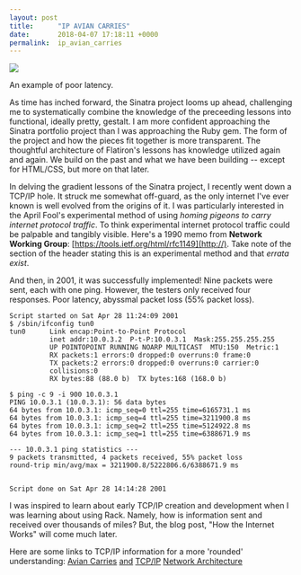 ```yaml
---
layout: post
title:      "IP AVIAN CARRIES"
date:       2018-04-07 17:18:11 +0000
permalink:  ip_avian_carries
---
```


![](http://i.dailymail.co.uk/i/pix/2013/05/30/article-0-1A109382000005DC-956_634x432.jpg)

An example of poor latency.


As time has inched forward, the Sinatra project looms up ahead, challenging me to systematically combine the knowledge of the preceeding lessons into functional, ideally pretty, gestalt. I am more confident approaching the Sinatra portfolio project than I was approaching the Ruby gem. The form of the project and how the pieces fit together is more transparent. The thoughtful architecture of Flatiron's lessons has knowledge utilized again and again. We build on the past and what we have been building -- except for HTML/CSS, but more on that later. 

In delving the gradient lessons of the Sinatra project, I recently went down a TCP/IP hole. It struck me somewhat off-guard, as the only internet I've ever known is well evolved from the origins of it. I was particularly interested in the April Fool's experimental method of using *homing pigeons to carry internet protocol traffic*. To think experimental internet protocol traffic could be palpable and tangibly visible. Here's a 1990 memo from **Network Working Group**: [https://tools.ietf.org/html/rfc1149](http://). Take note of the section of the header stating this is an experimental method and that *errata exist*.

And then, in 2001, it was successfully implemented! Nine packets were sent, each with one ping. However, the testers only received four responses. Poor latency, abyssmal packet loss (55% packet loss).

```
Script started on Sat Apr 28 11:24:09 2001
$ /sbin/ifconfig tun0
tun0      Link encap:Point-to-Point Protocol
          inet addr:10.0.3.2  P-t-P:10.0.3.1  Mask:255.255.255.255
          UP POINTOPOINT RUNNING NOARP MULTICAST  MTU:150  Metric:1
          RX packets:1 errors:0 dropped:0 overruns:0 frame:0
          TX packets:2 errors:0 dropped:0 overruns:0 carrier:0
          collisions:0
          RX bytes:88 (88.0 b)  TX bytes:168 (168.0 b)

$ ping -c 9 -i 900 10.0.3.1
PING 10.0.3.1 (10.0.3.1): 56 data bytes
64 bytes from 10.0.3.1: icmp_seq=0 ttl=255 time=6165731.1 ms
64 bytes from 10.0.3.1: icmp_seq=4 ttl=255 time=3211900.8 ms
64 bytes from 10.0.3.1: icmp_seq=2 ttl=255 time=5124922.8 ms
64 bytes from 10.0.3.1: icmp_seq=1 ttl=255 time=6388671.9 ms

--- 10.0.3.1 ping statistics ---
9 packets transmitted, 4 packets received, 55% packet loss
round-trip min/avg/max = 3211900.8/5222806.6/6388671.9 ms


Script done on Sat Apr 28 14:14:28 2001
```

I was inspired to learn about early TCP/IP creation and development when I was learning about using Rack. Namely, how is information sent and received over thousands of miles? But, the blog post, "How the Internet Works" will come much later.

Here are some links to TCP/IP information for a more 'rounded' understanding:
[Avian Carries](https://en.wikipedia.org/wiki/IP_over_Avian_Carriers) [and](https://tools.ietf.org/html/rfc1149)
[TCP/IP](https://en.wikipedia.org/wiki/Internet_protocol_suite)
[Network Architecture](https://tools.ietf.org/html/rfc1122)
